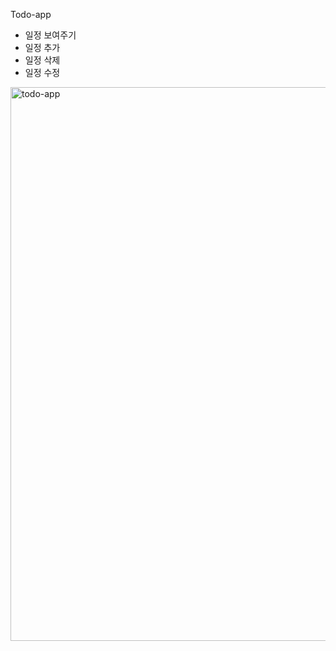 Todo-app
- 일정 보여주기
- 일정 추가
- 일정 삭제
- 일정 수정

<img width="886" alt="todo-app" src="https://user-images.githubusercontent.com/102382351/194506702-4dac066c-ae8b-42cb-9e6f-bfaae53e4d4b.png">
